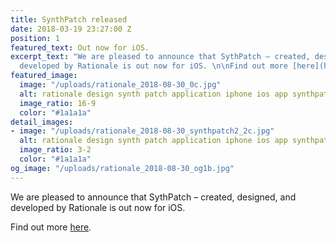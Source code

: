 ```yaml
---
title: SynthPatch released
date: 2018-03-19 23:27:00 Z
position: 1
featured_text: Out now for iOS.
excerpt_text: "We are pleased to announce that SythPatch – created, designed, and
  developed by Rationale is out now for iOS. \n\nFind out more [here](https://rationale-design.com/our-work/synthpatch/)."
featured_image:
  image: "/uploads/rationale_2018-08-30_0c.jpg"
  alt: rationale design synth patch application iphone ios app synthpatch
  image_ratio: 16-9
  color: "#1a1a1a"
detail_images:
- image: "/uploads/rationale_2018-08-30_synthpatch2_2c.jpg"
  alt: rationale design synth patch application iphone ios app synthpatch
  image_ratio: 3-2
  color: "#1a1a1a"
og_image: "/uploads/rationale_2018-08-30_og1b.jpg"
---
```


We are pleased to announce that SythPatch – created, designed, and developed by Rationale is out now for iOS. 

Find out more [here](https://rationale-design.com/our-work/synthpatch/).